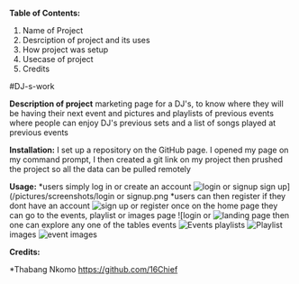 **Table of Contents:** 
1. Name of Project
2. Desrciption of project and its uses
3. How project was setup
4. Usecase of project
5. Credits

#DJ-s-work

**Description of project**
marketing page for a DJ's, to know where they will be having their next event and pictures and playlists of previous events where people can enjoy DJ's previous sets and a list of songs played at previous events 

**Installation:**
I set up a repository on the GitHub page. I opened my page on my command prompt, I then created a git link on my project then prushed the project so all the data can be pulled remotely

**Usage:**
*users simply log in or create an account
![login or signup](https://github.com/16Chief/DJ-s-work/assets/156420647/b617c5da-70e5-41df-a4b8-a0a6c36c8e0a)
sign up](/pictures/screenshots/login or signup.png
*users can then register if they dont have an account
![sign up or register](https://github.com/16Chief/DJ-s-work/assets/156420647/6483a93b-16a2-480a-ba0e-bb6cea754037)
once on the home page they can go to the events, playlist or images page
![login or ![landing page](https://github.com/16Chief/DJ-s-work/assets/156420647/a4f9e6a3-1c15-4bfd-98a1-b7412e767396)
then one can explore any one of the tables
events
![Events](https://github.com/16Chief/DJ-s-work/assets/156420647/6de6d47e-16c3-479d-a325-8adb3dcc516c)
playlists
![Playlist](https://github.com/16Chief/DJ-s-work/assets/156420647/be6a35dc-f033-4d79-bbd5-6186e75a8af1)
images
![event images](https://github.com/16Chief/DJ-s-work/assets/156420647/044d6874-062b-479a-837a-29403b379b7a)

**Credits:** 

*Thabang Nkomo 
https://github.com/16Chief


